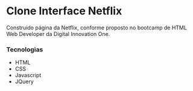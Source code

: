 # Clone Interface Netflix

Construido página da Netflix, conforme proposto no bootcamp de HTML Web Developer da Digital Innovation One.

### Tecnologias
  - HTML
  - CSS
  - Javascript
  - JQuery
